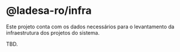# @ladesa-ro/infra

Este projeto conta com os dados necessários para o levantamento da infraestrutura dos projetos do sistema.

TBD.
